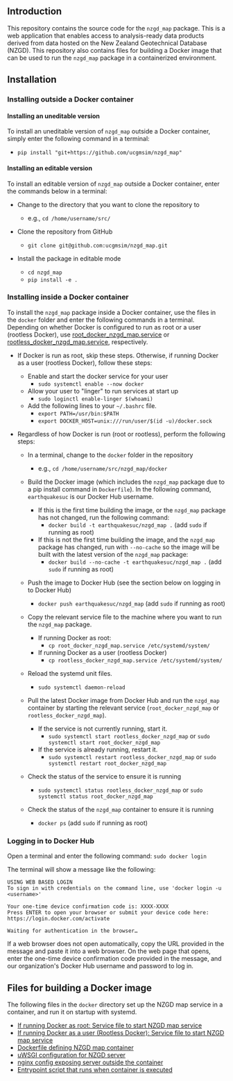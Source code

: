 ## Introduction

This repository contains the source code for the `nzgd_map` package. This is a web application
that enables access to analysis-ready data products derived from data hosted on the New Zealand Geotechnical 
Database (NZGD). This repository also contains files for building a Docker image that can be used to run the
`nzgd_map` package in a containerized environment.

## Installation

### Installing outside a Docker container

#### Installing an uneditable version

To install an uneditable version of `nzgd_map` outside a Docker container, simply enter the following 
command in a terminal:

* `pip install "git+https://github.com/ucgmsim/nzgd_map"` 

#### Installing an editable version

To install an editable version of `nzgd_map` outside a Docker container, enter the commands below in a terminal:

* Change to the directory that you want to clone the repository to
    * e.g., `cd /home/username/src/` 
* Clone the repository from GitHub
    * `git clone git@github.com:ucgmsim/nzgd_map.git`

* Install the package in editable mode
    * `cd nzgd_map`
    * `pip install -e .`

### Installing inside a Docker container

To install the `nzgd_map` package inside a Docker container, use the files in the `docker` folder 
and enter the following commands in a terminal. Depending on whether Docker is configured to 
run as root or a user (rootless Docker), use 
[root_docker_nzgd_map.service](docker/root_docker_nzgd_map.service) or 
[rootless_docker_nzgd_map.service](docker/rootless_docker_nzgd_map.service), respectively.


* If Docker is run as root, skip these steps. Otherwise, if running Docker as a user (rootless Docker), follow these steps:
    * Enable and start the docker service for your user
        * `sudo systemctl enable --now docker`
    * Allow your user to "linger" to run services at start up
        * `sudo loginctl enable-linger $(whoami)`
    * Add the following lines to your `~/.bashrc` file.
        * `export PATH=/usr/bin:$PATH`
        * `export DOCKER_HOST=unix:///run/user/$(id -u)/docker.sock`

* Regardless of how Docker is run (root or rootless), perform the following steps:
    * In a terminal, change to the `docker` folder in the repository
        * e.g., `cd /home/username/src/nzgd_map/docker`
    * Build the Docker image (which includes the `nzgd_map` package due to a pip install command in `Dockerfile`). 
    In the following command, `earthquakesuc` is our Docker Hub username.
        * If this is the first time building the image, or the `nzgd_map` package has not changed, run the following command:
            * `docker build -t earthquakesuc/nzgd_map .` (add `sudo` if running as root) 
        * If this is not the first time building the image, and the `nzgd_map` package has changed, run with `--no-cache` 
      so the image will be built with the latest version of the `nzgd_map` package:
            * `docker build --no-cache -t earthquakesuc/nzgd_map .` (add `sudo` if running as root) 

    * Push the image to Docker Hub (see the section below on logging in to Docker Hub)
        * `docker push earthquakesuc/nzgd_map` (add `sudo` if running as root) 

    * Copy the relevant service file to the machine where you want to run the `nzgd_map` package.
        * If running Docker as root:
            * `cp root_docker_nzgd_map.service /etc/systemd/system/`
        * If running Docker as a user (rootless Docker)
            * `cp rootless_docker_nzgd_map.service /etc/systemd/system/`
    * Reload the systemd unit files.
        *  `sudo systemctl daemon-reload`

    * Pull the latest Docker image from Docker Hub and run the `nzgd_map` container by starting the relevant service (`root_docker_nzgd_map` or `rootless_docker_nzgd_map`).
        * If the service is not currently running, start it.
            * `sudo systemctl start rootless_docker_nzgd_map` or `sudo systemctl start root_docker_nzgd_map`
        * If the service is already running, restart it.
            * `sudo systemctl restart rootless_docker_nzgd_map` or `sudo systemctl restart root_docker_nzgd_map`

    * Check the status of the service to ensure it is running
        * `sudo systemctl status rootless_docker_nzgd_map` or `sudo systemctl status root_docker_nzgd_map`

    * Check the status of the `nzgd_map` container to ensure it is running
        * `docker ps` (add `sudo` if running as root)

### Logging in to Docker Hub
Open a terminal and enter the following command:
`sudo docker login`

The terminal will show a message like the following:

    USING WEB BASED LOGIN
    To sign in with credentials on the command line, use 'docker login -u <username>'

    Your one-time device confirmation code is: XXXX-XXXX
    Press ENTER to open your browser or submit your device code here: https://login.docker.com/activate

    Waiting for authentication in the browser…

If a web browser does not open automatically, copy the URL provided in the message and paste it into a 
web browser. On the web page that opens, enter the one-time device confirmation code provided in 
the message, and our organization's Docker Hub username and password to log in.

## Files for building a Docker image

The following files in the `docker` directory set up the NZGD map service in a container, and run it on startup with systemd. 

- [If running Docker as root: Service file to start NZGD map service](docker/root_docker_nzgd_map.service)
- [If running Docker as a user (Rootless Docker): Service file to start NZGD map service](docker/rootless_docker_nzgd_map.service)
- [Dockerfile defining NZGD map container](docker/Dockerfile)
- [uWSGI configuration for NZGD server](docker/nzgd.ini)
- [nginx config exposing server outside the container](docker/nginx.conf)
- [Entrypoint script that runs when container is executed](docker/start.sh)
